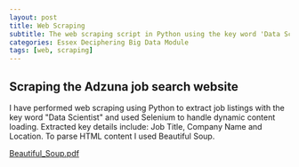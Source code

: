 ```yaml
---
layout: post
title: Web Scraping 
subtitle: The web scraping script in Python using the key word 'Data Scientist' and parsing this data into JSON file
categories: Essex Deciphering Big Data Module
tags: [web, scraping]
---
```


## Scraping the Adzuna job search website

I have performed web scraping using Python to extract job listings with the key word "Data Scientist" and used Selenium to handle dynamic content loading. Extracted key details include: Job Title, Company Name and Location. To parse HTML content I used Beautiful Soup. 

[Beautiful_Soup.pdf](https://github.com/user-attachments/files/18557897/Beautiful_Soup.pdf)

